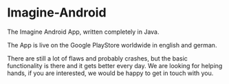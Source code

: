 # Imagine-Android
The Imagine Android App, written completely in Java.

The App is live on the Google PlayStore worldwide in english and german.

There are still a lot of flaws and probably crashes, but the basic functionality is there and it gets better every day.
We are looking for helping hands, if you are interested, we would be happy to get in touch with you.

